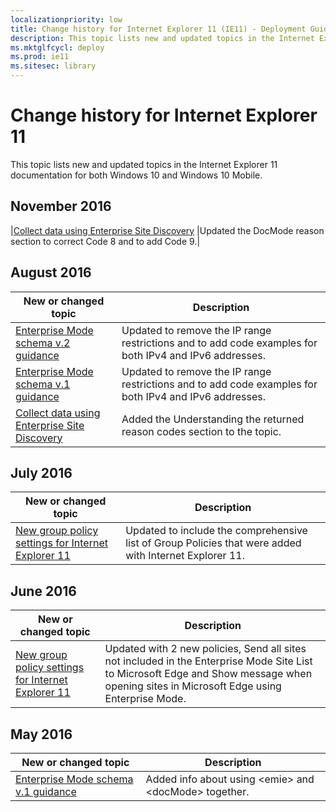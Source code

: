 ```yaml
---
localizationpriority: low
title: Change history for Internet Explorer 11 (IE11) - Deployment Guide for IT Pros (Internet Explorer 11 for IT Pros)
description: This topic lists new and updated topics in the Internet Explorer 11 Deployment Guide documentation for Windows 10 and Windows 10 Mobile.
ms.mktglfcycl: deploy
ms.prod: ie11
ms.sitesec: library
---
```



# Change history for Internet Explorer 11
This topic lists new and updated topics in the Internet Explorer 11 documentation for both Windows 10 and Windows 10 Mobile.

## November 2016

|[Collect data using Enterprise Site Discovery](collect-data-using-enterprise-site-discovery.md) |Updated the DocMode reason section to correct Code 8 and to add Code 9.|

## August 2016
|New or changed topic | Description |
|----------------------|-------------|
|[Enterprise Mode schema v.2 guidance](enterprise-mode-schema-version-2-guidance.md) |Updated to remove the IP range restrictions and to add code examples for both IPv4 and IPv6 addresses. |
|[Enterprise Mode schema v.1 guidance](enterprise-mode-schema-version-1-guidance.md) |Updated to remove the IP range restrictions and to add code examples for both IPv4 and IPv6 addresses. |
|[Collect data using Enterprise Site Discovery](collect-data-using-enterprise-site-discovery.md)|Added the Understanding the returned reason codes section to the topic. |

## July 2016
|New or changed topic | Description |
|----------------------|-------------|
|[New group policy settings for Internet Explorer 11](new-group-policy-settings-for-ie11.md) |Updated to include the comprehensive list of Group Policies that were added with Internet Explorer 11. |

## June 2016
|New or changed topic | Description |
|----------------------|-------------|
|[New group policy settings for Internet Explorer 11](new-group-policy-settings-for-ie11.md) |Updated with 2 new policies, Send all sites not included in the Enterprise Mode Site List to Microsoft Edge and Show message when opening sites in Microsoft Edge using Enterprise Mode. |


## May 2016
|New or changed topic | Description |
|----------------------|-------------|
|[Enterprise Mode schema v.1 guidance](enterprise-mode-schema-version-1-guidance.md) | Added info about using &lt;emie&gt; and &lt;docMode&gt; together. |

